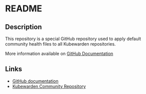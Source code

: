 # README

## Description

This repository is a special GitHub repository used to apply default community health files to all Kubewarden repositories.

More information available on [GitHub Documentation](https://docs.github.com/en/communities/setting-up-your-project-for-healthy-contributions/creating-a-default-community-health-file)

## Links

* [GitHub documentation](https://docs.github.com/en/communities/setting-up-your-project-for-healthy-contributions/creating-a-default-community-health-file)
* [Kubewarden Community Repository](https://github.com/kubewarden/community)
